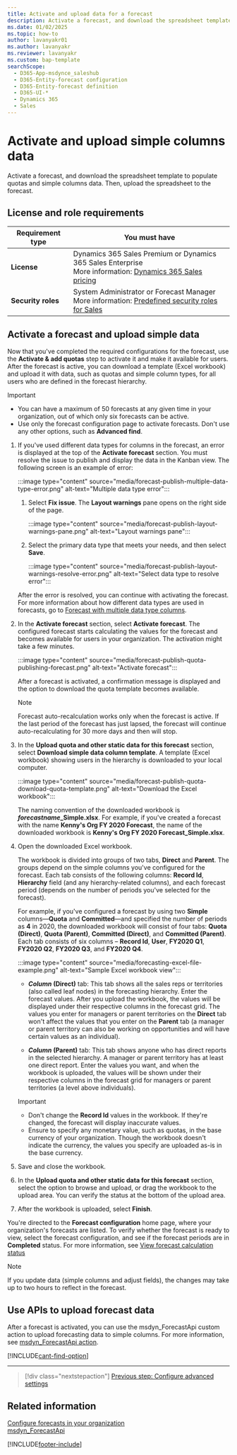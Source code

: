 ```yaml
---
title: Activate and upload data for a forecast
description: Activate a forecast, and download the spreadsheet template to populate quotas and simple columns data. Then, upload the spreadsheet to the forecast.
ms.date: 01/02/2025
ms.topic: how-to
author: lavanyakr01
ms.author: lavanyakr
ms.reviewer: lavanyakr
ms.custom: bap-template
searchScope: 
  - D365-App-msdynce_saleshub
  - D365-Entity-forecast configuration
  - D365-Entity-forecast definition
  - D365-UI-*
  - Dynamics 365
  - Sales
---
```

# Activate and upload simple columns data 

Activate a forecast, and download the spreadsheet template to populate quotas and simple columns data. Then, upload the spreadsheet to the forecast.


## License and role requirements

| Requirement type | You must have |
|-----------------------|---------|
| **License** | Dynamics 365 Sales Premium or Dynamics 365 Sales Enterprise  <br>More information: [Dynamics 365 Sales pricing](https://dynamics.microsoft.com/sales/pricing/) |
| **Security roles** | System Administrator or Forecast Manager <br> More information: [Predefined security roles for Sales](security-roles-for-sales.md)|


## Activate a forecast and upload simple data

Now that you've completed the required configurations for the forecast, use the **Activate & add quotas** step to activate it and make it available for users. After the forecast is active, you can download a template (Excel workbook) and upload it with data, such as quotas and simple column types, for all users who are defined in the forecast hierarchy.

> [!IMPORTANT]
> - You can have a maximum of 50 forecasts at any given time in your organization, out of which only six forecasts can be active.
> - Use only the forecast configuration page to activate forecasts. Don't use any other options, such as **Advanced find**. 

<a name=select-primary-data-type></a>

1. If you've used different data types for columns in the forecast, an error is displayed at the top of the **Activate forecast** section. You must resolve the issue to publish and display the data in the Kanban view. The following screen is an example of error:

    :::image type="content" source="media/forecast-publish-multiple-data-type-error.png" alt-text="Multiple data type error":::

    1. Select **Fix issue**. The **Layout warnings** pane opens on the right side of the page.

        :::image type="content" source="media/forecast-publish-layout-warnings-pane.png" alt-text="Layout warnings pane":::

    2. Select the primary data type that meets your needs, and then select **Save**.

        :::image type="content" source="media/forecast-publish-layout-warnings-resolve-error.png" alt-text="Select data type to resolve error":::

    After the error is resolved, you can continue with activating the forecast. For more information about how different data types are used in forecasts, go to [Forecast with multiple data type columns](forecast-different-data-types.md).

2. In the **Activate forecast** section, select **Activate forecast**. The configured forecast starts calculating the values for the forecast and becomes available for users in your organization. The activation might take a few minutes.
    
   :::image type="content" source="media/forecast-publish-quota-publishing-forecast.png" alt-text="Activate forecast":::
    
   After a forecast is activated, a confirmation message is displayed and the option to download the quota template becomes available.

    > [!NOTE]
    > Forecast auto-recalculation works only when the forecast is active. If the last period of the forecast has just lapsed, the forecast will continue auto-recalculating for 30 more days and then will stop.

3. In the **Upload quota and other static data for this forecast** section, select **Download simple data column template**. A template (Excel workbook) showing users in the hierarchy is downloaded to your local computer.

   :::image type="content" source="media/forecast-publish-quota-download-quota-template.png" alt-text="Download the Excel workbook":::

   The naming convention of the downloaded workbook is  ***forecastname*_Simple.xlsx**. For example, if you've created a forecast with the name **Kenny's Org FY 2020 Forecast**, the name of the downloaded workbook is **Kenny's Org FY 2020 Forecast_Simple.xlsx**.

4. Open the downloaded Excel workbook.

    The workbook is divided into groups of two tabs, **Direct** and **Parent**. The groups depend on the simple columns you've configured for the forecast. Each tab consists of the following columns: **Record Id**, **Hierarchy** field (and any hierarchy-related columns), and each forecast period (depends on the number of periods you've selected for the forecast). 

    For example, if you've configured a forecast by using two **Simple** columns&mdash;**Quota** and **Committed**&mdash;and specified the number of periods as **4** in 2020, the downloaded workbook will consist of four tabs: **Quota (Direct)**, **Quota (Parent)**, **Committed (Direct)**, and **Committed (Parent)**. Each tab consists of six columns – **Record Id**, **User**, **FY2020 Q1**, **FY2020 Q2**, **FY2020 Q3**, and **FY2020 Q4**.

    :::image type="content" source="media/forecasting-excel-file-example.png" alt-text="Sample Excel workbook view":::

    - ***Column* (Direct)** tab: This tab shows all the sales reps or territories (also called leaf nodes) in the forecasting hierarchy. Enter the forecast values. After you upload the workbook, the values will be displayed under their respective columns in the forecast grid. The values you enter for managers or parent territories on the **Direct** tab won't affect the values that you enter on the **Parent** tab (a manager or parent territory can also be working on opportunities and will have certain values as an individual).

    - ***Column* (Parent)** tab: This tab shows anyone who has direct reports in the selected hierarchy. A manager or parent territory has at least one direct report. Enter the values you want, and when the workbook is uploaded, the values will be shown under their respective columns in the forecast grid for managers or parent territories (a level above individuals).

    > [!IMPORTANT]
    >- Don't change the **Record Id** values in the workbook. If they're changed, the forecast will display inaccurate values.
    >- Ensure to specify any monetary value, such as quotas, in the base currency of your organization. Though the workbook doesn't indicate the currency, the values you specify are uploaded as-is in the base currency.

5. Save and close the workbook.

6. In the **Upload quota and other static data for this forecast** section, select the option to browse and upload, or drag the workbook to the upload area. You can verify the status at the bottom of the upload area.

7. After the workbook is uploaded, select **Finish**.

You're directed to the **Forecast configuration** home page, where your organization's forecasts are listed. To verify whether the forecast is ready to view, select the forecast configuration, and see if the forecast periods are in **Completed** status. For more information, see [View forecast calculation status](manage-forecast-periods.md#view-forecast-calculation-status)

> [!NOTE]
> If you update data (simple columns and adjust fields), the changes may take up to two hours to reflect in the forecast.

## Use APIs to upload forecast data

After a forecast is activated, you can use the msdyn_ForecastApi custom action to upload forecasting data to simple columns. For more information, see [msdyn_ForecastApi action](developer/reference/custom-actions/msdyn_ForecastApi.md).


[!INCLUDE[cant-find-option](../includes/cant-find-option.md)]

---
> [!div class="nextstepaction"] 
> [Previous step: Configure advanced settings](forecast-configure-advanced-settings.md)


## Related information

[Configure forecasts in your organization](configure-forecast.md)  
[msdyn_ForecastApi](../sales-enterprise/developer/reference/custom-actions/msdyn_ForecastApi.md)


[!INCLUDE[footer-include](../includes/footer-banner.md)]
